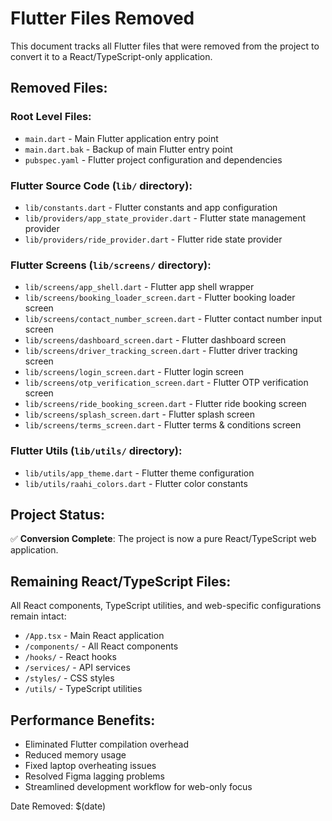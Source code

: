 # Flutter Files Removed

This document tracks all Flutter files that were removed from the project to convert it to a React/TypeScript-only application.

## Removed Files:

### Root Level Files:
- `main.dart` - Main Flutter application entry point
- `main.dart.bak` - Backup of main Flutter entry point
- `pubspec.yaml` - Flutter project configuration and dependencies

### Flutter Source Code (`lib/` directory):
- `lib/constants.dart` - Flutter constants and app configuration
- `lib/providers/app_state_provider.dart` - Flutter state management provider
- `lib/providers/ride_provider.dart` - Flutter ride state provider

### Flutter Screens (`lib/screens/` directory):
- `lib/screens/app_shell.dart` - Flutter app shell wrapper
- `lib/screens/booking_loader_screen.dart` - Flutter booking loader screen
- `lib/screens/contact_number_screen.dart` - Flutter contact number input screen
- `lib/screens/dashboard_screen.dart` - Flutter dashboard screen
- `lib/screens/driver_tracking_screen.dart` - Flutter driver tracking screen
- `lib/screens/login_screen.dart` - Flutter login screen
- `lib/screens/otp_verification_screen.dart` - Flutter OTP verification screen
- `lib/screens/ride_booking_screen.dart` - Flutter ride booking screen
- `lib/screens/splash_screen.dart` - Flutter splash screen
- `lib/screens/terms_screen.dart` - Flutter terms & conditions screen

### Flutter Utils (`lib/utils/` directory):
- `lib/utils/app_theme.dart` - Flutter theme configuration
- `lib/utils/raahi_colors.dart` - Flutter color constants

## Project Status:
✅ **Conversion Complete**: The project is now a pure React/TypeScript web application.

## Remaining React/TypeScript Files:
All React components, TypeScript utilities, and web-specific configurations remain intact:
- `/App.tsx` - Main React application
- `/components/` - All React components
- `/hooks/` - React hooks
- `/services/` - API services
- `/styles/` - CSS styles
- `/utils/` - TypeScript utilities

## Performance Benefits:
- Eliminated Flutter compilation overhead
- Reduced memory usage
- Fixed laptop overheating issues
- Resolved Figma lagging problems
- Streamlined development workflow for web-only focus

Date Removed: $(date)